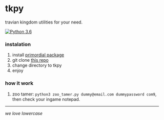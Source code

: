 # tkpy
travian kingdom utilities for your need.


[![Python 3.6](https://img.shields.io/badge/python-3.6+-blue.svg)](https://www.python.org/downloads/release/python-367/)


### instalation
1. install [primordial package](https://github.com/lijok/primordial)
2. git clone [this repo](https://github.com/didadadida93/tkpy.git)
3. change directory to tkpy
4. enjoy

### how it work
1. zoo tamer: `python3 zoo_tamer.py dummy@email.com dummypassword com9`, then check your ingame notepad.

---
_we love lowercase_
